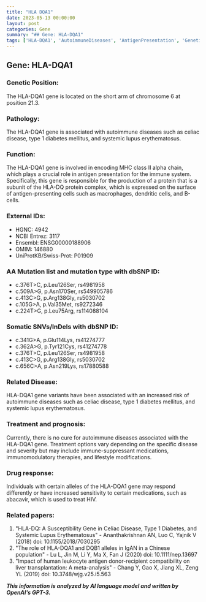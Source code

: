 ```yaml
---
title: "HLA DQA1"
date: 2023-05-13 00:00:00
layout: post
categories: Gene
summary: "## Gene: HLA-DQA1"
tags: ['HLA-DQA1', 'AutoimmuneDiseases', 'AntigenPresentation', 'GeneticVariants', 'DrugResponse', 'TreatmentOptions', 'ImmuneSystem', 'MHCClassII']
---
```


## Gene: HLA-DQA1

### Genetic Position: 
 The HLA-DQA1 gene is located on the short arm of chromosome 6 at position 21.3.

### Pathology: 
The HLA-DQA1 gene is associated with autoimmune diseases such as celiac disease, type 1 diabetes mellitus, and systemic lupus erythematosus.

### Function:
The HLA-DQA1 gene is involved in encoding MHC class II alpha chain, which plays a crucial role in antigen presentation for the immune system. Specifically, this gene is responsible for the production of a protein that is a subunit of the HLA-DQ protein complex, which is expressed on the surface of antigen-presenting cells such as macrophages, dendritic cells, and B-cells. 

### External IDs:
- HGNC: 4942
- NCBI Entrez: 3117
- Ensembl: ENSG00000188906
- OMIM: 146880
- UniProtKB/Swiss-Prot: P01909

### AA Mutation list and mutation type with dbSNP ID:
- c.376T>C, p.Leu126Ser, rs4981958
- c.509A>G, p.Asn170Ser, rs549905786
- c.413C>G, p.Arg138Gly, rs5030702
- c.105G>A, p.Val35Met, rs9272346
- c.224T>G, p.Leu75Arg, rs114088104

### Somatic SNVs/InDels with dbSNP ID:
- c.341G>A, p.Glu114Lys, rs41274777
- c.362A>G, p.Tyr121Cys, rs41274778
- c.376T>C, p.Leu126Ser, rs4981958
- c.413C>G, p.Arg138Gly, rs5030702
- c.656C>A, p.Asn219Lys, rs17880588

### Related Disease:
HLA-DQA1 gene variants have been associated with an increased risk of autoimmune diseases such as celiac disease, type 1 diabetes mellitus, and systemic lupus erythematosus.

### Treatment and prognosis:
Currently, there is no cure for autoimmune diseases associated with the HLA-DQA1 gene. Treatment options vary depending on the specific disease and severity but may include immune-suppressant medications, immunomodulatory therapies, and lifestyle modifications.

### Drug response:
Individuals with certain alleles of the HLA-DQA1 gene may respond differently or have increased sensitivity to certain medications, such as abacavir, which is used to treat HIV.

### Related papers:
1. "HLA-DQ: A Susceptibility Gene in Celiac Disease, Type 1 Diabetes, and Systemic Lupus Erythematosus" - Ananthakrishnan AN, Luo C, Yajnik V (2018) doi: 10.1155/2018/7030295
2. "The role of HLA-DQA1 and DQB1 alleles in IgAN in a Chinese population" - Lu L, Jin M, Li Y, Ma X, Fan J (2020) doi: 10.1111/nep.13697
3. "Impact of human leukocyte antigen donor-recipient compatibility on liver transplantation: A meta-analysis" - Chang Y, Gao X, Jiang XL, Zeng YL (2019) doi: 10.3748/wjg.v25.i5.563

**_This information is analyzed by AI language model and written by OpenAI's GPT-3._**
